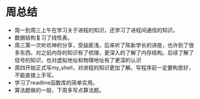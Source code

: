 # 周总结
* 周一到周三上午在学习关于进程的知识，还学习了进程间通信的知识。
* 数据结构复习了线性表。
* 周三第一次听欢神的分享，受益匪浅，后来听了陈新学长的讲座，也许到了很多东西。对之前内存的知识有了梳理，更深入的了解了内存结构。后续了解了信号的知识，也对虚拟地址和物理地址有了更深的认识
* 周四开始正式写my_shell，对进程的知识更加了解。写程序前一定要构思好，不能直接上手写。
* 学习了readline函数库的简单实用。
* 算法题做的一般，下周多写点算法题。